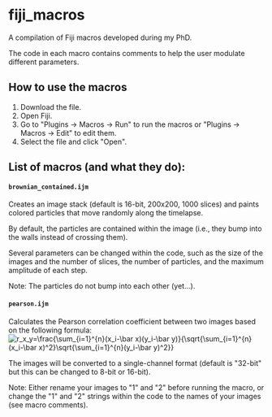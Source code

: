 # fiji_macros

A compilation of Fiji macros developed during my PhD.

The code in each macro contains comments to help the user modulate different parameters.

## How to use the macros

1. Download the file.
2. Open Fiji.
3. Go to "Plugins -> Macros -> Run" to run the macros or "Plugins -> Macros -> Edit" to edit them.
4. Select the file and click "Open".

## List of macros (and what they do):

#### `brownian_contained.ijm`
Creates an image stack (default is 16-bit, 200x200, 1000 slices) and paints colored particles that move randomly along the timelapse.

By default, the particles are contained within the image (i.e., they bump into the walls instead of crossing them).

Several parameters can be changed within the code, such as the size of the images and the number of slices, the number of particles, and the maximum amplitude of each step.

Note: The particles do not bump into each other (yet...).

#### `pearson.ijm`
Calculates the Pearson correlation coefficient between two images based on the following formula:
<img src="https://latex.codecogs.com/svg.latex?\inline&space;r_x_y=\frac{\sum_{i=1}^{n}(x_i-\bar&space;x)(y_i-\bar&space;y)}{\sqrt{\sum_{i=1}^{n}(x_i-\bar&space;x)^2}\sqrt{\sum_{i=1}^{n}(y_i-\bar&space;y)^2}}" title="r_x_y=\frac{\sum_{i=1}^{n}(x_i-\bar x)(y_i-\bar y)}{\sqrt{\sum_{i=1}^{n}(x_i-\bar x)^2}\sqrt{\sum_{i=1}^{n}(y_i-\bar y)^2}}" />

The images will be converted to a single-channel format (default is "32-bit" but this can be changed to 8-bit or 16-bit).

Note: Either rename your images to "1" and "2" before running the macro, or change the "1" and "2" strings within the code to the names of your images (see macro comments).
